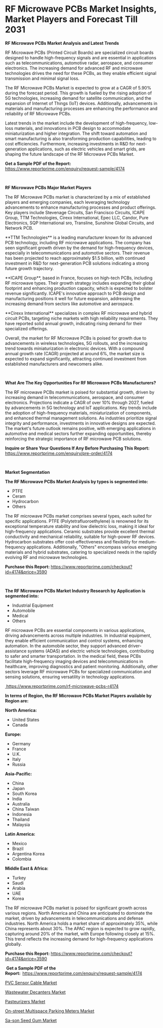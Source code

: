 <p><h1>RF Microwave PCBs Market Insights, Market Players and Forecast Till 2031</h1></p><p><strong>RF Microwave PCBs Market Analysis and Latest Trends</strong></p>
<p><p>RF Microwave PCBs (Printed Circuit Boards) are specialized circuit boards designed to handle high-frequency signals and are essential in applications such as telecommunications, automotive radar, aerospace, and consumer electronics. The increasing demand for advanced RF and microwave technologies drives the need for these PCBs, as they enable efficient signal transmission and minimal signal loss.</p><p>The RF Microwave PCBs Market is expected to grow at a CAGR of 5.90% during the forecast period. This growth is fueled by the rising adoption of 5G technologies, increasing demand for satellite communication, and the expansion of Internet of Things (IoT) devices. Additionally, advancements in materials and manufacturing processes are enhancing the performance and reliability of RF Microwave PCBs.</p><p>Latest trends in the market include the development of high-frequency, low-loss materials, and innovations in PCB design to accommodate miniaturization and higher integration. The shift toward automation and smart manufacturing is also transforming production capabilities, leading to cost efficiencies. Furthermore, increasing investments in R&D for next-generation applications, such as electric vehicles and smart grids, are shaping the future landscape of the RF Microwave PCBs Market.</p></p>
<p><strong>Get a Sample PDF of the Report:&nbsp;</strong> <a href="https://www.reportprime.com/enquiry/request-sample/4174?utm_campaign=62&utm_medium=2&utm_source=Github&utm_content=ia&utm_term=13102024&utm_id=rf-microwave-pcbs">https://www.reportprime.com/enquiry/request-sample/4174</a></p>
<p>&nbsp;</p>
<p><strong>RF Microwave PCBs Major Market Players</strong></p>
<p><p>The RF Microwave PCBs market is characterized by a mix of established players and emerging companies, each leveraging technology advancements to enhance manufacturing processes and product offerings. Key players include Stevenage Circuits, San Francisco Circuits, ICAPE Group, TTM Technologies, Cirexx International, Epec LLC, Candor, Pure Electronics, SQP International sro, Transline, Sunshine Global Circuits, and Network PCB.</p><p>**TTM Technologies** is a leading manufacturer known for its advanced PCB technology, including RF microwave applications. The company has seen significant growth driven by the demand for high-frequency devices, especially in telecommunications and automotive sectors. Their revenue has been projected to reach approximately $1.5 billion, with continued investment in R&D for next-generation PCB solutions indicating a strong future growth trajectory.</p><p>**ICAPE Group**, based in France, focuses on high-tech PCBs, including RF microwave types. Their growth strategy includes expanding their global footprint and enhancing production capacity, which is expected to bolster revenue significantly. ICAPE's innovative approach to PCB design and manufacturing positions it well for future expansion, addressing the increasing demand from sectors like automotive and aerospace.</p><p>**Cirexx International** specializes in complex RF microwave and hybrid circuit PCBs, targeting niche markets with high reliability requirements. They have reported solid annual growth, indicating rising demand for their specialized offerings. </p><p>Overall, the market for RF Microwave PCBs is poised for growth due to advancements in wireless technologies, 5G rollouts, and the increasing trend towards miniaturization in electronic devices. With a compound annual growth rate (CAGR) projected at around 6%, the market size is expected to expand significantly, attracting continued investment from established manufacturers and newcomers alike.</p></p>
<p>&nbsp;</p>
<p><strong>What Are The Key Opportunities For RF Microwave PCBs Manufacturers?</strong></p>
<p><p>The RF microwave PCBs market is poised for substantial growth, driven by increasing demand in telecommunications, aerospace, and consumer electronics. Projections indicate a CAGR of over 10% through 2027, fueled by advancements in 5G technology and IoT applications. Key trends include the adoption of high-frequency materials, miniaturization of components, and enhanced thermal management solutions. As industries prioritize signal integrity and performance, investments in innovative designs are expected. The market's future outlook remains positive, with emerging applications in automotive and medical sectors further expanding opportunities, thereby reinforcing the strategic importance of RF microwave PCB solutions.</p></p>
<p><strong>Inquire or Share Your Questions If Any Before Purchasing This Report:</strong> <a href="https://www.reportprime.com/enquiry/pre-order/4174?utm_campaign=62&utm_medium=2&utm_source=Github&utm_content=ia&utm_term=13102024&utm_id=rf-microwave-pcbs">https://www.reportprime.com/enquiry/pre-order/4174</a></p>
<p>&nbsp;</p>
<p><strong>Market Segmentation</strong></p>
<p><strong>The RF Microwave PCBs Market Analysis by types is segmented into:</strong></p>
<p><ul><li>PTFE</li><li>Ceram</li><li>Hydrocarbon</li><li>Others</li></ul></p>
<p><p>The RF microwave PCBs market comprises several types, each suited for specific applications. PTFE (Polytetrafluoroethylene) is renowned for its exceptional temperature stability and low dielectric loss, making it ideal for high-frequency applications. Ceramic substrates provide excellent thermal conductivity and mechanical reliability, suitable for high-power RF devices. Hydrocarbon substrates offer cost-effectiveness and flexibility for medium-frequency applications. Additionally, "Others" encompass various emerging materials and hybrid substrates, catering to specialized needs in the rapidly evolving RF and microwave technologies.</p></p>
<p><strong>Purchase this Report:&nbsp;</strong><a href="https://www.reportprime.com/checkout?id=4174&price=3590&utm_campaign=62&utm_medium=2&utm_source=Github&utm_content=ia&utm_term=13102024&utm_id=rf-microwave-pcbs">https://www.reportprime.com/checkout?id=4174&price=3590</a></p>
<p>&nbsp;</p>
<p><strong>The RF Microwave PCBs Market Industry Research by Application is segmented into:</strong></p>
<p><ul><li>Industrial Equipment</li><li>Automobile</li><li>Medical</li><li>Others</li></ul></p>
<p><p>RF microwave PCBs are essential components in various applications, driving advancements across multiple industries. In industrial equipment, they enable efficient communication and control systems, enhancing automation. In the automobile sector, they support advanced driver-assistance systems (ADAS) and electric vehicle technologies, contributing to safer and smarter transportation. In the medical field, these PCBs facilitate high-frequency imaging devices and telecommunications in healthcare, improving diagnostics and patient monitoring. Additionally, other sectors leverage RF microwave PCBs for specialized communication and sensing solutions, ensuring versatility in technology applications.</p></p>
<p><a href="https://www.reportprime.com/rf-microwave-pcbs-r4174?utm_campaign=62&utm_medium=2&utm_source=Github&utm_content=ia&utm_term=13102024&utm_id=rf-microwave-pcbs">&nbsp;https://www.reportprime.com/rf-microwave-pcbs-r4174</a></p>
<p><strong>In terms of Region, the RF Microwave PCBs Market Players available by Region are:</strong></p>
<p>
    <p> <strong> North America: </strong>
        <ul>
            <li>United States</li>
            <li>Canada</li>
        </ul>
        </p> 
    <p> <strong> Europe: </strong>
        <ul>
            <li>Germany</li>
            <li>France</li>
            <li>U.K.</li>
            <li>Italy</li>
            <li>Russia</li>
        </ul>
        </p> 
    <p> <strong> Asia-Pacific: </strong>
        <ul>
            <li>China</li>
            <li>Japan</li>
            <li>South Korea</li>
            <li>India</li>
            <li>Australia</li>
            <li>China Taiwan</li>
            <li>Indonesia</li>
            <li>Thailand</li>
            <li>Malaysia</li>
        </ul>
        </p> 
    <p> <strong> Latin America: </strong>
        <ul>
            <li>Mexico</li>
            <li>Brazil</li>
            <li>Argentina Korea</li>
            <li>Colombia</li>
        </ul>
        </p> 
    <p> <strong> Middle East & Africa: </strong>
        <ul>
            <li>Turkey</li>
            <li>Saudi</li>
            <li>Arabia</li>
            <li>UAE</li>
            <li>Korea</li>
        </ul>
    </p>
    </p>
<p><p>The RF microwave PCBs market is poised for significant growth across various regions. North America and China are anticipated to dominate the market, driven by advancements in telecommunications and defense industries. North America holds a market share of approximately 35%, while China represents about 30%. The APAC region is expected to grow rapidly, capturing around 20% of the market, with Europe following closely at 15%. This trend reflects the increasing demand for high-frequency applications globally.</p></p>
<p><strong>Purchase this Report: </strong><a href="https://www.reportprime.com/checkout?id=4174&price=3590&utm_campaign=62&utm_medium=2&utm_source=Github&utm_content=ia&utm_term=13102024&utm_id=rf-microwave-pcbs">https://www.reportprime.com/checkout?id=4174&price=3590</a></p>
<p>&nbsp;<strong>Get a Sample PDF of the Report:&nbsp;&nbsp;</strong><a href="https://www.reportprime.com/enquiry/request-sample/4174?utm_campaign=62&utm_medium=2&utm_source=Github&utm_content=ia&utm_term=13102024&utm_id=rf-microwave-pcbs">https://www.reportprime.com/enquiry/request-sample/4174</a></p>
<p><strong></strong></p>
<p><p><a href="https://www.linkedin.com/pulse/pvc-sensor-cable-market-evolution-future-outlook-forecasting-xmeic?utm_campaign=62&utm_medium=2&utm_source=Github&utm_content=ia&utm_term=13102024&utm_id=rf-microwave-pcbs">PVC Sensor Cable Market</a></p><p><a href="https://issuu.com/reportprime-2/docs/wastewater-decanters-market-size-20_bf7f1c55f59897?utm_campaign=62&utm_medium=2&utm_source=Github&utm_content=ia&utm_term=13102024&utm_id=rf-microwave-pcbs">Wastewater Decanters Market</a></p><p><a href="https://issuu.com/reportprime-2/docs/pasteurizers-market-size-2030.pptx_70c1126c3a2485?utm_campaign=62&utm_medium=2&utm_source=Github&utm_content=ia&utm_term=13102024&utm_id=rf-microwave-pcbs">Pasteurizers Market</a></p><p><a href="https://github.com/MCGEE-CRANECaitlyn/Market-Research-Report-List-1/blob/main/on-street-multispace-parking-meters-market.md?utm_campaign=62&utm_medium=2&utm_source=Github&utm_content=ia&utm_term=13102024&utm_id=rf-microwave-pcbs">On-street Multispace Parking Meters Market</a></p><p><a href="https://github.com/Annahawkins697/Market-Research-Report-List-1/blob/main/sa-son-seed-gum-market.md?utm_campaign=62&utm_medium=2&utm_source=Github&utm_content=ia&utm_term=13102024&utm_id=rf-microwave-pcbs">Sa-son Seed Gum Market</a></p></p>